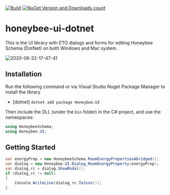 [![Build](https://github.com/ladybug-tools/honeybee-ui-dotnet/workflows/CD/badge.svg)](https://github.com/ladybug-tools/honeybee-ui-dotnet/actions) [![NuGet Version and Downloads count](https://buildstats.info/nuget/Honeybee.UI?dWidth=50)](https://www.nuget.org/packages/Honeybee.UI)

# honeybee-ui-dotnet

This is the UI library with ETO dialogs and forms for editing Honeybee Schema (DotNet) on both Windows and Mac system.

![2020-06-22-17-47-41](https://user-images.githubusercontent.com/9031066/85338696-c6c0f680-b4b0-11ea-82ac-0c1108f10966.gif)


## Installation

Run the following command or via Visual Studio Nuget Package Manager to install the library

- [dotnet] `dotnet add package Honeybee.UI`

Then include the DLL (under the `bin` folder) in the C# project, and use the namespaces:

```csharp
using HoneybeeSchema;
using Honeybee.UI;
```

## Getting Started

```csharp
var energyProp = new HoneybeeSchema.RoomEnergyPropertiesAbridged();
var dialog = new Honeybee.UI.Dialog_RoomEnergyProperty(energyProp);
var dialog_rc = dialog.ShowModal();
if (dialog_rc != null)
{
    Console.WriteLine(dialog_rc.ToJson());
}
```
